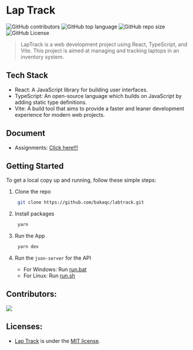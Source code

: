 # Lap Track

![GitHub contributors](https://img.shields.io/github/contributors/bakaqc/labtrack)
![GitHub top language](https://img.shields.io/github/languages/top/bakaqc/labtrack)
![GitHub repo size](https://img.shields.io/github/repo-size/bakaqc/labtrack)
![GitHub License](https://img.shields.io/github/license/bakaqc/labtrack)

> LapTrack is a web development project using React, TypeScript, and Vite. This project is aimed at managing and tracking laptops in an inventory system.

## Tech Stack

- React: A JavaScript library for building user interfaces.
- TypeScript: An open-source language which builds on JavaScript by adding static type definitions.
- Vite: A build tool that aims to provide a faster and leaner development experience for modern web projects.

## Document

- Assignments: [Click here!!!](Assignment.pdf)

## Getting Started

To get a local copy up and running, follow these simple steps:

1. Clone the repo

   ```bash
    git clone https://github.com/bakaqc/labtrack.git
   ```

2. Install packages

   ```bash
    yarn
   ```

3. Run the App

   ```bash
    yarn dev
   ```

4. Run the `json-server` for the API

   - For Windows: Run [run.bat](./run.bat)
   - For Linux: Run [run.sh](./run.sh)

## Contributors:

<a href="https://github.com/bakaqc/labtrack/graphs/contributors">
    <img src="https://contrib.rocks/image?repo=bakaqc/labtrack" />
</a>

## Licenses:

- [Lap Track](https://github.com/bakaqc/labtrack) is under the [MIT license](https://github.com/bakaqc/labtrack/blob/main/LICENSE).
